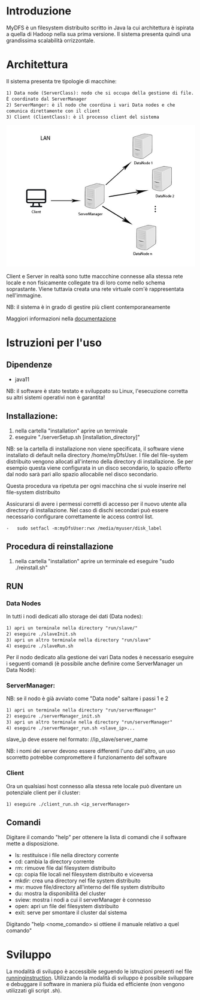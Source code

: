 # Introduzione

MyDFS è un filesystem distribuito scritto in Java la cui architettura è ispirata a quella di Hadoop nella sua prima versione. Il sistema presenta quindi una grandissima scalabilità orrizzontale.

# Architettura

Il sistema presenta tre tipologie di macchine:

	1) Data node (ServerClass): nodo che si occupa della gestione di file. È coordinato dal ServerManager
	2) ServerManger: è il nodo che coordina i vari Data nodes e che comunica direttamente con il client
	3) Client (ClientClass): è il processo client del sistema


![Alt text](./Img/ArchitetturaMyDFS.jpg)



Client e Server in realtà sono tutte maccchine connesse alla stessa rete locale e non fisicamente collegate tra di loro come nello schema soprastante.
Viene tuttavia creata una rete virtuale com'è rappresentata nell'immagine.

NB: il sistema è in grado di gestire più client contemporaneamente


Maggiori informazioni nella [documentazione](./Documentation/index.html)

# Istruzioni per l'uso

## Dipendenze

- java11

NB: il software è stato testato e sviluppato su Linux, l'esecuzione corretta su altri sistemi operativi non è garantita!

## Installazione:

1) nella cartella "installation" aprire un terminale
2) eseguire "./serverSetup.sh [installation_directory]"

NB: se la cartella di installazione non viene specificata, il software viene installato di default nella directory
/home/myDfsUser. I file del file-system distribuito vengono allocati all'interno della directory di installazione. Se per 
esempio questa viene configurata in un disco secondario, lo spazio offerto dal nodo sarà pari allo spazio allocabile nel disco secondario.
 

Questa procedura va ripetuta per ogni macchina che si vuole inserire nel file-system distribuito

Assicurarsi di avere i permessi corretti di accesso per il nuovo utente alla directory di installazione. 
Nel caso di dischi secondari può essere necessario configurare correttamente le access control list.

    -   sudo setfacl -m:myDfsUser:rwx /media/myuser/disk_label


## Procedura di reinstallazione

1) nella cartella "installation" aprire un terminale ed eseguire "sudo ./reinstall.sh"



## RUN


### Data Nodes

In tutti i nodi dedicati allo storage dei dati (Data nodes):

	1) apri un terminale nella directory "run/slave/"
	2) eseguire ./slaveInit.sh 
	3) apri un altro terminale nella directory "run/slave"
	4) eseguire ./slaveRun.sh




Per il nodo dedicato alla gestione dei vari Data nodes è necessario eseguire i seguenti comandi (è possibile anche definire come ServerManager un Data Node):

### ServerManager:

NB: se il nodo è già avviato come "Data node" saltare i passi 1 e 2


	1) apri un terminale nella directory "run/serverManager"
	2) eseguire ./serverManager_init.sh
	3) apri un altro terminale nella directory "run/serverManager"
	4) eseguire ./serverManager_run.sh <slave_ip>...

slave_ip deve essere nel formato:  //ip_slave/server_name

NB: i nomi dei server devono essere differenti l'uno dall'altro, un uso scorretto potrebbe compromettere il funzionamento del software



### Client

Ora un qualsiasi host connesso alla stessa rete locale può diventare un potenziale client per il cluster:

	1) eseguire ./client_run.sh <ip_serverManager> 
	

## Comandi

Digitare il comando "help" per ottenere la lista di comandi che il software mette a disposizione.

- ls: restituisce i file nella directory corrente
- cd: cambia la directory corrente
- rm: rimuove file dal filesystem distribuito
- cp: copia file locali nel filesystem distribuito e viceversa
- mkdir: crea una directory nel file system distribuito
- mv: muove file/directory all'interno del file system distribuito
- du: mostra la disponibilità del cluster
- sview: mostra i nodi a cui il serverManager è connesso
- open: apri un file del filesystem distribuito
- exit: serve per smontare il cluster dal sistema
  



Digitando "help <nome_comando> si ottiene il manuale relativo a quel comando"


# Sviluppo

La modalità di sviluppo è accessibile seguendo le istruzioni presenti nel file [runninginstruction](./src/runningInstruction.txt).
Utilizzando la modalità di sviluppo è possibile sviluppare e debuggare il software in maniera più fluida ed efficiente (non vengono utilizzati 
gli script .sh).